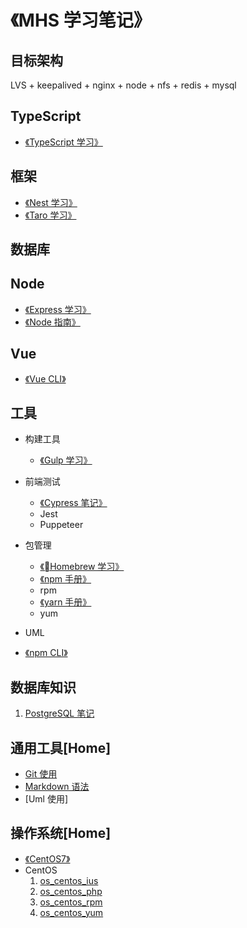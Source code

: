 # 《MHS 学习笔记》

## 目标架构
LVS + keepalived + nginx + node + nfs + redis + mysql

## TypeScript
- [《TypeScript 学习》]

## 框架
- [《Nest 学习》]
- [《Taro 学习》]

## 数据库

## Node
- [《Express 学习》]
- [《Node 指南》]

## Vue
- [《Vue CLI》]

## 工具
- 构建工具
  - [《Gulp 学习》]
- 前端测试
  - [《Cypress 笔记》]
  - Jest
  - Puppeteer
- 包管理
  - [《Homebrew 学习》]
  - [《npm 手册》]
  - rpm
  - [《yarn 手册》]
  - yum
- UML
  
- [《npm CLI》]


## <span>数据库知识</span>
1. [PostgreSQL 笔记]


## <span id="com-tools">通用工具</span>[Home]
- [Git 使用]
- [Markdown 语法]
- [Uml 使用]

## <span id="os">操作系统</span>[Home]
- [《CentOS7》]
- <span id="centos">CentOS</span>
  1. [os_centos_ius]
  2. [os_centos_php]
  3. [os_centos_rpm]
  4. [os_centos_yum]

##
[《MHS 学习笔记》]: https://mhsnet.github.io/mhsstudynotes/ "《MHS 学习笔记》"
##
[《TypeScript 学习》]: https://mhsnet.github.io/mhsstudynotes/typescript/index.html "《TypeScript 学习》"
##
[《Nest 学习》]: https://mhsnet.github.io/mhsstudynotes/framework/nest/index.html "《Nest 学习》"
[《Taro 学习》]: https://mhsnet.github.io/mhsstudynotes/framework/taro/index.html "《Taro 学习》"
##
[《Express 学习》]: https://mhsnet.github.io/mhsstudynotes/node/express/index.html "《Express 学习》"
[《Node 指南》]: https://mhsnet.github.io/mhsstudynotes/node/guide/index.html "《Node 指南》"
##
[《Vue CLI》]: https://mhsnet.github.io/mhsstudynotes/vue/cli/index.html "《Vue CLI》"
##
###
[《Gulp 学习》]: https://mhsnet.github.io/mhsstudynotes/tools/gulp/index.html "《Gulp 学习》"
##
[《Cypress 笔记》]: https://mhsnet.github.io/mhsstudynotes/tools/test/cypress/index.html "《Cypress 笔记》"
####
[《Homebrew 学习》]: https://mhsnet.github.io/mhsstudynotes/tools/pkg-adm/brew/index.html "《Homebrew 学习》"
[《npm 手册》]: https://mhsnet.github.io/mhsstudynotes/tools/pkg-adm/npm/handbook.html "《npm 手册》"
[《yarn 手册》]: https://mhsnet.github.io/mhsstudynotes/tools/pkg-adm/yarn/handbook.html "《yarn 手册》"
[《npm CLI》]: https://mhsnet.github.io/mhsstudynotes/tools/npm/cli/index.html "《npm CLI》"
##
[PostgreSQL 笔记]: https://mhsnet.github.io/mhsstudynotes/database/postgresql_note.html "《PostgreSQL 笔记》"
##
[通用工具]: https://mhsnet.github.io/mhsstudynotes/index.html#com-tools "通用工具"
[Git 使用]: https://mhsnet.github.io/mhsstudynotes/tools/git.html "《Git 使用》"
[Markdown 语法]: https://mhsnet.github.io/mhsstudynotes/tools/markdown.html "《Markdown 语法》"
[《UML 使用》]: https://mhsnet.github.io/mhsstudynotes/tools/uml.html "《UML 使用》"
[时序图]: https://mhsnet.github.io/mhsstudynotes/tools/git.html "《时序图》"
##
[操作系统]: https://mhsnet.github.io/mhsstudynotes/index.html#os "操作系统"
[《CentOS7》]: https://mhsnet.github.io/mhsstudynotes/os/centos7/index.html "《CentOS7》"
[CentOS]: https://mhsnet.github.io/mhsstudynotes/index.html#centos "CentOS"
[os_centos_ius]: https://mhsnet.github.io/mhsstudynotes/os/centos/ius.html "ius"
[os_centos_php]: https://mhsnet.github.io/mhsstudynotes/os/centos/php.html "php"
[os_centos_rpm]: https://mhsnet.github.io/mhsstudynotes/os/centos/rpm.html "rpm"
[os_centos_yum]: https://mhsnet.github.io/mhsstudynotes/os/centos/yum.html "yum"